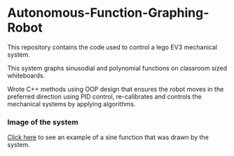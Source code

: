 # Autonomous-Function-Graphing-Robot
This repository contains the code used to control a lego EV3 mechanical system. 

This system graphs sinusodial and polynomial functions on classroom sized whiteboards.

Wrote C++ methods using OOP design that ensures the robot moves in the preferred direction using PID control, re-calibrates and controls the mechanical systems by applying algorithms.

### Image of the system
[Click here](https://drive.google.com/file/d/1y4_XXv0W5X8USy2zmfw7y84fPSrB0U5J/view) to see an example of a sine function that was drawn by the system.
